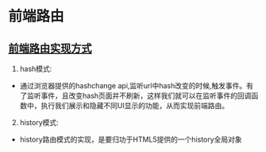 <!--
 * @Author: TerryMin
 * @Date: 2022-09-29 17:47:07
 * @LastEditors: TerryMin
 * @LastEditTime: 2022-09-29 18:09:36
 * @Description: file not
-->
# 前端路由

## [前端路由实现方式](https://juejin.cn/post/7127143415879303204)

1. hash模式:
 - 通过浏览器提供的hashchange api,监听url中hash改变的时候,触发事件。有了监听事件，且改变hash页面并不刷新，这样我们就可以在监听事件的回调函数中，执行我们展示和隐藏不同UI显示的功能，从而实现前端路由。

2. history模式:
 - history路由模式的实现，是要归功于HTML5提供的一个history全局对象




